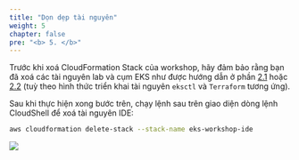 ```yaml
---
title: "Dọn dẹp tài nguyên"
weight: 5
chapter: false
pre: "<b> 5. </b>"
---
```


Trước khi xoá CloudFormation Stack của workshop, hãy đảm bảo rằng bạn đã xoá các tài nguyên lab và cụm EKS như được hướng dẫn ở phần [2.1](../../2-Prerequiste/2.2-cluster-creation/2.2.1-eksctl/) hoặc [2.2](../../2-Prerequiste/2.2-cluster-creation/2.2.2-terraform/) (tuỳ theo hình thức triển khai tài nguyên `eksctl` và `Terraform` tương ứng).

Sau khi thực hiện xong bước trên, chạy lệnh sau trên giao diện dòng lệnh CloudShell để xoá tài nguyên IDE:

```bash
aws cloudformation delete-stack --stack-name eks-workshop-ide
```
![](/EKS-Workshop-2/images/5/DeleteStack.png?width=90pc)
